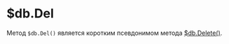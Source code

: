 # $db.Del

Метод `$db.Del()` является коротким псевдонимом метода [$db.Delete()](./db.delete.html). 